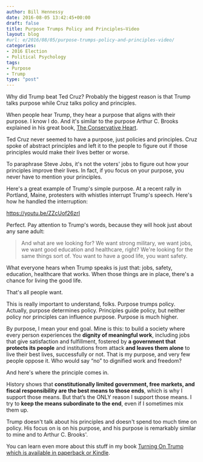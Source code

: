 ```yaml
---
author: Bill Hennessy
date: 2016-08-05 13:42:45+00:00
draft: false
title: Purpose Trumps Policy and Principles—Video
layout: blog
#url: e/2016/08/05/purpose-trumps-policy-and-principles-video/
categories:
- 2016 Election
- Political Psychology
tags:
- Purpose
- Trump
type: "post"
---
```


Why did Trump beat Ted Cruz? Probably the biggest reason is that Trump talks purpose while Cruz talks policy and principles.

When people hear Trump, they hear a purpose that aligns with their purpose. I know I do. And it's similar to the purpose Arthur C. Brooks explained in his great book, [The Conservative Heart](https://hennessysview.com/2015/08/11/how-to-sell-conservative-principles/).

Ted Cruz never seemed to have a purpose, just policies and principles. Cruz spoke of abstract principles and left it to the people to figure out if those principles would make their lives better or worse.

To paraphrase Steve Jobs, it's not the voters' jobs to figure out how your principles improve their lives. In fact, if you focus on your purpose, you never have to mention your principles.

Here's a great example of Trump's simple purpose. At a recent rally in Portland, Maine, protesters with whistles interrupt Trump's speech. Here's how he handled the interruption:

https://youtu.be/ZZcUof26zrI

Perfect. Pay attention to Trump's words, because they will hook just about any sane adult:



> And what are we looking for? We want strong military, we want jobs, we want good education and healthcare, right? We're looking for the same things sort of. You want to have a good life, you want safety.



What everyone hears when Trump speaks is just that: jobs, safety, education, healthcare that works. When those things are in place, there's a chance for living the good life.

That's all people want.

This is really important to understand, folks. Purpose trumps policy. Actually, purpose determines policy. Principles guide policy, but neither policy nor principles can influence purpose. Purpose is much higher.



By purpose, I mean your end goal. Mine is this: to build a society where every person experiences the **dignity of meaningful work**, including jobs that give satisfaction and fulfillment, fostered by **a government that protects its people** and institutions from attack **and leaves them alone** to live their best lives, successfully or not. That is my purpose, and very few people oppose it. Who would say “no” to dignified work and freedom? 





And here's where the principle comes in. 





History shows that **constitutionally limited government, free markets, and fiscal responsibility are the best means to those ends**, which is why I support those means. But that’s the ONLY reason I support those means. I try to **keep the means subordinate to the end**, even if I sometimes mix them up.





Trump doesn't talk about his principles and doesn't spend too much time on policy. His focus on is on his purpose, and his purpose is remarkably similar to mine and to Arthur C. Brooks'.





You can learn even more about this stuff in my book [Turning On Trump which is available in paperback or Kindle](https://amzn.to/29q1jGV).
